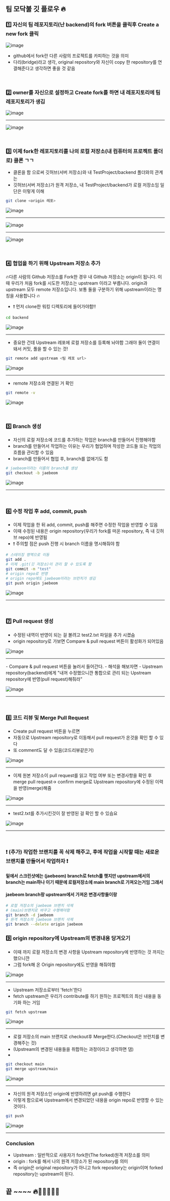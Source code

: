 ## 팀 모닥불 깃 플로우 🔥

### 1️⃣ 자신의 팀 레포지토리(난 backend)의 fork 버튼을 클릭후 Create a new fork 클릭

![image](https://user-images.githubusercontent.com/87630540/185680073-c1c84ba6-38d7-4d3e-9492-91b6b9e553f9.png)

- github에서 fork란 다른 사람의 프로젝트를 카피하는 것을 의미
- 다리(bridge)라고 생각, original repository와 자신이 copy 한 repository를 연결해준다고 생각하면 좋을 것 같음

<br> 

### 2️⃣ owner를 자신으로 설정하고 Create fork를 하면 내 레포지토리에 팀 레포지토리가 생김

![image](https://user-images.githubusercontent.com/87630540/185680697-6608fdc7-eb04-4b4d-a0bd-89f4cc577cbf.png)

<hr>

![image](https://user-images.githubusercontent.com/87630540/185680996-5d12b178-ac7e-4315-84c3-3a47a427e883.png)

<br> 

### 3️⃣ 이제 fork한 레포지토리를 나의 로컬 저장소(내 컴퓨터의 프로젝트 폴더로) 클론 ㄱㄱ

- 클론을 함 으로써 깃허브(서버 저장소)와 내 TestProject/backend 폴더와의 관계는
- 깃허브(서버 저장소)가 원격 저장소, 내 TestProject/backend가 로컬 저장소임 일단은 이렇게 이해

```bash
git clone <origin 레포>
```


![image](https://user-images.githubusercontent.com/87630540/185681407-c5cdedf9-f007-4077-a267-9a77414d86da.png)

<hr>

![image](https://user-images.githubusercontent.com/87630540/185682127-74029c1c-e8b5-48f1-8d76-6357d977d564.png)

<hr>

![image](https://user-images.githubusercontent.com/87630540/185682234-64efea7f-b44c-4ab5-8f6b-12dea599b899.png)

<br> 

### 4️⃣ 협업을 하기 위해 Upstream 저장소 추가 

🔥다른 사람의 Github 저장소를 Fork한 경우 내 Github 저장소는 origin이 됩니다.
이 때 우리가 처음 fork를 시도한 저장소는 upstream 이라고 부릅니다.
origin과 upstream 모두 remote 저장소입니다. 보통 둘을 구분하기 위해 upstream이라는 명칭을 사용합니다 🔥


- ❗ 먼저 clone한 워킹 디렉토리에 들어가야함!! 

```bash
cd backend
```

![image](https://user-images.githubusercontent.com/87630540/185682556-05ae634f-3d28-4173-8d05-cbf48a3622ff.png)

<hr>

- 중요한 건데 Upstream 레포에 로컬 저장소를 등록해 놔야함 그래야 둘이 연결이 돼서 커밋, 풀을 할 수 있는 것!

```bash
git remote add upstream <팀 레포 url>
```

![image](https://user-images.githubusercontent.com/87630540/185683896-bfde9b4f-38be-43cd-b73b-23555b22b111.png)

<hr>

- remote 저장소와 연결된 거 확인 

```bash
git remote -v
```

![image](https://user-images.githubusercontent.com/87630540/185684059-6ff65b5d-ad4d-41e0-9f6d-8a208855a433.png)

<br>

### 5️⃣ Branch 생성

- 자신의 로컬 저장소에 코드를 추가하는 작업은 branch를 만들어서 진행해야함
- branch를 만들어서 작업하는 이유는 우리가 협업하며 작성한 코드들 또는 작업의 흐름을 관리할 수 있음
- branch를 만들어서 협업 후, branch를 없애기도 함

```bash
# jaebeom이라는 이름의 branch를 생성
git checkout -b jaebeom
```

![image](https://user-images.githubusercontent.com/87630540/185688153-625127b0-ae87-4641-bf2d-67ea33fd13fd.png)

<hr>
<br>

### 6️⃣ 수정 작업 후 add, commit, push

- 이제 작업을 한 뒤 add, commit, push를 해주면 수정한 작업을 반영할 수 있음
- 이때 수정된 내용은 origin repository(우리가 fork를 떠온 repository, 즉 내 깃허브 repo)에 반영됨
- ❗ 주의할 점은 push 진행 시 branch 이름을 명시해줘야 함

```bash
# 스테이징 영역으로 이동
git add .
# 이제 .git(깃 저장소)이 관리 할 수 있도록 함
git commit -m "test"
# origin repo로 반영
# origin repo에도 jaebeom이라는 브런치가 생김 
git push origin jaebeom
```

![image](https://user-images.githubusercontent.com/87630540/185689139-7af2c997-06aa-4563-b5b0-936d2f797a80.png)

<hr>
<br>

### 7️⃣ Pull request 생성

- 수정된 내역이 반영이 되는 걸 볼려고 test2.txt 파일을 추가 시켰슴
- origin repository로 가보면 Compare & pull request 버튼이 활성화가 되어있음

![image](https://user-images.githubusercontent.com/87630540/185689487-598cb049-60e3-48c1-8095-4b44917b7c29.png)

<hr>
- Compare & pull request 버튼을 눌러서 들어간다.
- 해석을 해보자면 
- Upstream repository(backend)에게 "내꺼 수정했으니깐 통합으로 관리 되는 Upstream repository에 반영(pull request)해줘라"

![image](https://user-images.githubusercontent.com/87630540/185690064-02fb53d1-c9ea-429c-9be5-509a5ca9fe65.png)

<hr>
<br>

### 8️⃣ 코드 리뷰 및 Merge Pull Request

- Create pull request 버튼을 누르면 
- 자동으로 Upstream repository로 이동해서 pull request가 온것을 확인 할 수 있다
- 또 comment도 달 수 있음(코드리뷰같은거)

![image](https://user-images.githubusercontent.com/87630540/185690897-a5052212-b3e7-478f-93ae-e73ec3bb320d.png)

<hr>

- 이제 원본 저장소이 pull request를 읽고 작업 여부 또는 변경사항을 확인 후 merge pull request-> confirm merge로 Upstream repository에 수정된 이력을 반영(merge)해줌 

![image](https://user-images.githubusercontent.com/87630540/185691033-ea36c799-557d-4c40-90c8-242171eb5583.png)

<hr>

- test2.txt를 추가시킨것이 잘 반영된 걸 확인 할 수 있슴요

![image](https://user-images.githubusercontent.com/87630540/185691561-c51f472b-44bc-4406-a021-68511f4762b0.png)

<hr>
<br>

### ❗ (추가) 작업한 브랜치를 꼭 삭제 해주고, 후에 작업을 시작할 때는 새로운 브랜치를 만들어서 작업하자 ❗
#### 밑에서 스크린샷에는 (jaebeom) branch로 fetch를 햇지만 upstream에서의 branch는 main하나 이기 때문에 로컬저장소에 main branch로 가져오는거임 그래서 
#### jaebeom branch랑 upstream에서 가져온 변경사항들이랑 


```bash
# 로컬 저장소의 jaebeom 브랜치 삭제
# (main)브랜치로 바꾸고 수행해야함
git branch -d jaebeom 
# 원격 저장소의 jaebeom 브랜치 삭제
git branch --delete origin jaebeom
```


### 9️⃣ origin repository에 Upstream의 변경내용 당겨오기

- 이때 까지 로컬 저장소의 변경 사항을 Upstream repository에 반영하는 것 까지는 했으니깐
- 그럼 fork해 온 Origin repository에도 반영을 해줘야함

![image](https://user-images.githubusercontent.com/87630540/185693210-71117fd6-d9a9-452e-bec2-71bdec315583.png)

<hr>

- Upstream 저장소로부터 'fetch'한다
- fetch upstream은 우리가 contribute를 하기 원하는 프로젝트의 최신 내용을 동기화 하는 거임

```bash
git fetch upstream
```

![image](https://user-images.githubusercontent.com/87630540/185693545-e9ea6de9-5dd4-481b-8fe4-250a94b19563.png)

<hr>

- 로컬 저장소의 main 브랜치로 checkout후 Merge한다.(Checkout은 브런치를 변경해주는 것)
- (Upstream의 변경된 내용들을 취합하는 과정이라고 생각하면 댐) 
- 
```bash
git checkout main
git merge upstream/main
```

![image](https://user-images.githubusercontent.com/87630540/185693899-50c5b9f5-35e2-45ba-9eaa-b32bd069249e.png)

<hr>

- 자신의 원격 저장소인 origin에 반영하려면 git push를 수행한다
- 이렇게 함으로써 Upstream에서 변경되었던 내용을 origin repo로 반영할 수 있는 것이다.

```bash
git push
```

![image](https://user-images.githubusercontent.com/87630540/185694390-73125759-0de6-40f9-ba8b-ff78c4b67105.png)

<hr>

### Conclusion

- Upstream : 일반적으로 사용자가 fork한(The forked)원격 저장소를 의미
- origin : fork를 해서 나의 원격 저장소가 된 repository를 의미
- 즉 origin은 original repository가 아니고 fork repository는 origin이며 forked repository는 upstream이 된다.



## 끝 ~~~~ 🔥🤣🤣🤣😂😝

